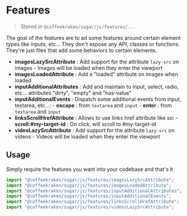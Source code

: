 # Features

> Stored in `@coffeekraken/sugar/js/features/...`

The goal of the features are to ad some features around certain element types like inputs, etc...
They don't expose any API, classes or functions. They're just files that add some behaviors to certain elements.

- **imagesLazySrcAttribute** : Add support for the attribute `lazy-src` on images - Images will be loaded when they enter the viewport
- **imagesLoadedAttribute** : Add a "loaded" attribute on images when loaded
- **inputAdditionalAttributes** : Add and maintain to input, select, radio, etc... attributes "dirty", "empty" and "has-value"
- **inputAdditionalEvents** : Dispatch some additional events from input, textarea, etc...: - **escape** : from `textarea` and `input` - **enter** : from `textarea` and `input`
- **linksScrollHrefAttribute** : Allows to use links href attribute like so: - **scroll:#my-target-id** : On click, will scroll to #my-target-id
- **videoLazySrcAttribute** : Add support for the attribute `lazy-src` on videos - Videos will be loaded when they enter the viewport

## Usage

Simply require the features you want into your codebase and that's it

```js
import "@coffeekraken/sugar/js/features/imagesLazySrcAttribute";
import "@coffeekraken/sugar/js/features/imagesLoadedAttribute";
import "@coffeekraken/sugar/js/features/inputAdditionalAttributes";
import "@coffeekraken/sugar/js/features/inputAdditionalEvents";
import "@coffeekraken/sugar/js/features/linksScrollHrefAttribute";
import "@coffeekraken/sugar/js/features/videosLazySrcAttribute";
```

